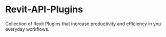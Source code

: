 # Revit-API-Plugins
Collection of Revit Plugins that increase productivity and efficiency in you everyday workflows.
